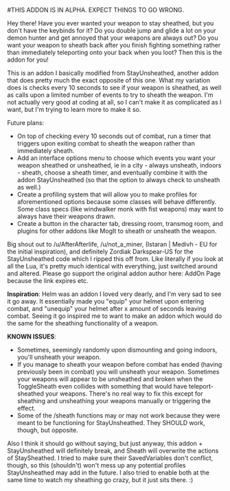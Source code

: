 #THIS ADDON IS IN ALPHA. EXPECT THINGS TO GO WRONG.

Hey there! Have you ever wanted your weapon to stay sheathed, but you don't have the keybinds for it? Do you double jump and glide a lot on your demon hunter and get annoyed that your weapons are always out? Do you want your weapon to sheath back after you finish fighting something rather than immediately teleporting onto your back when you loot? Then this is the addon for you!

This is an addon I basically modified from StayUnsheathed, another addon that does pretty much the exact opposite of this one. What my variation does is checks every 10 seconds to see if your weapon is sheathed, as well as calls upon a limited number of events to try to sheath the weapon. I'm not actually very good at coding at all, so I can't make it as complicated as I want, but I'm trying to learn more to make it so.

Future plans:

* On top of checking every 10 seconds out of combat, run a timer that triggers upon exiting combat to sheath the weapon rather than immediately sheath.
* Add an interface options menu to choose which events you want your weapon sheathed or unsheathed, ie in a city - always unsheath, indoors - sheath, choose a sheath timer, and eventually combine it with the addon StayUnsheathed (so that the option to always check to unsheath as well.)
* Create a profiling system that will allow you to make profiles for aforementioned options because some classes will behave differently. Some class specs (like windwalker monk with fist weapons) may want to always have their weapons drawn.
* Create a button in the character tab, dressing room, transmog room, and plugins for other addons like MogIt to sheath or unsheath the weapon.

Big shout out to /u/AfterAfterlife, /u/not_a_miner, (Istaran | Medivh - EU for the initial inspiration), and definitely Zordiak Darkspear-US for the StayUnsheathed code which I ripped this off from. Like literally if you look at all the Lua, it's pretty much identical with everything, just switched around and altered. Please go support the original addon author here: AddOn Page because the link expires etc.

**Inspiration**: Helm was an addon I loved very dearly, and I'm very sad to see it go away. It essentially made you "equip" your helmet upon entering combat, and "unequip" your helmet after x amount of seconds leaving combat. Seeing it go inspired me to want to make an addon which would do the same for the sheathing functionality of a weapon.

**KNOWN ISSUES**:

* Sometimes, seemingly randomly upon dismounting and going indoors, you'll unsheath your weapon.
* If you manage to sheath your weapon before combat has ended (having previously been in combat) you will unsheath your weapon.
Sometimes your weapons will appear to be unsheathed and broken when the ToggleSheath even collides with something that would have teleport-sheathed your weapons. There's no real way to fix this except for sheathing and unsheathing your weapons manually or triggering the effect.
* Some of the /sheath functions may or may not work because they were meant to be functioning for StayUnsheathed. They SHOULD work, though, but opposite.

Also I think it should go without saying, but just anyway, this addon + StayUnsheathed will definitely break, and Sheath will overwrite the actions of StaySheathed. I tried to make sure their SavedVariables don't conflict, though, so this (shouldn't) won't mess up any potential profiles StayUnsheathed may add in the future. I also tried to enable both at the same time to watch my sheathing go crazy, but it just sits there. :)
